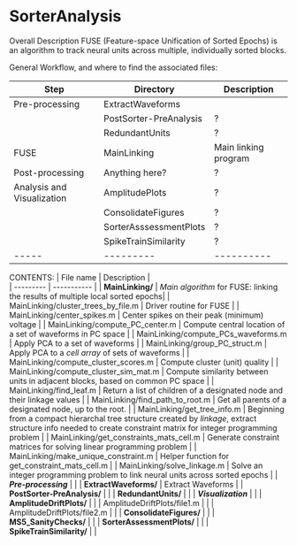 # SorterAnalysis

Overall Description
FUSE (Feature-space Unification of Sorted Epochs) is an algorithm to
track neural units across multiple, individually sorted blocks. 

General Workflow, and where to find the associated files:

| Step | Directory | Description |
----- | ---------| --------| 
| Pre-processing | ExtractWaveforms |   |
| | PostSorter-PreAnalysis |  ? |
| | RedundantUnits |  ? |
| FUSE | MainLinking | Main linking program |
| Post-processing | Anything here? | ? |
| Analysis and Visualization |  AmplitudePlots | ? |
|   | ConsolidateFigures | ? |
|   | SorterAsssessmentPlots | ? |
|   | SpikeTrainSimilarity | ? |
| ----- | ---------| ----------|


CONTENTS: 
| File name | Description |  
| --------- | ----------- |
| **MainLinking/** | *Main algorithm* for FUSE: linking the results of multiple local sorted epochs|
| MainLinking/cluster_trees_by_file.m | Driver routine for FUSE |
| MainLinking/center_spikes.m | Center spikes on their peak (minimum) voltage |
| MainLinking/compute_PC_center.m |  Compute central location of a set of waveforms in PC space |
| MainLinking/compute_PCs_waveforms.m | Apply PCA to a set of waveforms | 
| MainLinking/group_PC_struct.m |  Apply PCA to a *cell array* of sets of waveforms | 
| MainLinking/compute_cluster_scores.m | Compute cluster (unit) quality |
| MainLinking/compute_cluster_sim_mat.m | Compute similarity between units in adjacent blocks, based on common PC space |
| MainLinking/find_leaf.m | Return a list of children of a designated node and their linkage values |
| MainLinking/find_path_to_root.m | Get all parents of a designated node, up to the root. |
| MainLinking/get_tree_info.m |  Beginning from a compact hierarchal tree structure created by *linkage*, extract structure info needed to create constraint matrix for integer programming problem |
| MainLinking/get_constraints_mats_cell.m | Generate constraint matrices for solving linear programming problem |
| MainLinking/make_unique_constraint.m | Helper function for get_constraint_mats_cell.m |
| MainLinking/solve_linkage.m | Solve an integer programming problem to link neural units across sorted epochs | 
| ***Pre-processing*** |   | 
| **ExtractWaveforms/** |  Extract Waveforms |
| **PostSorter-PreAnalysis/** |  |
| **RedundantUnits/** |  |
| ***Visualization*** | |
| **AmplitudeDriftPlots/** |  |
| AmplitudeDriftPlots/file1.m |  |
| AmplitudeDriftPlots/file2.m  |  |
| **ConsolidateFigures/** |   |
| **MS5_SanityChecks/** |  |
| **SorterAssessmentPlots/** |  |
| **SpikeTrainSimilarity/** |  |
